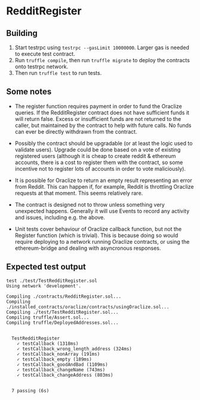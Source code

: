 # RedditRegister

## Building

1. Start testrpc using `testrpc --gasLimit 10000000`. Larger gas is needed to execute test contract.
1. Run `truffle compile`, then run `truffle migrate` to deploy the contracts onto testrpc network.
1. Then run `truffle test` to run tests.

## Some notes

* The register function requires payment in order to fund the Oraclize queries. If the RedditRegister contract does not have sufficient funds it will return false. Excess or insufficient funds are not returned to the caller, but maintained by the contract to help with future calls. No funds can ever be directly withdrawn from the contract.

* Possibly the contract should be upgradable (or at least the logic used to validate users). Upgrade could be done based on a vote of existing registered users (although it is cheap to create reddit & ethereum accounts, there is a cost to register them with the contract, so some incentive not to register lots of accounts in order to vote maliciously).

* It is possible for Oraclize to return an empty result representing an error from Reddit. This can happen if, for example, Reddit is throttling Oraclize requests at that moment. This seems relatively rare.

* The contract is designed not to throw unless something very unexpected happens. Generally it will use Events to record any activity and issues, including e.g. the above.

* Unit tests cover behaviour of Oraclize callback function, but not the Register function (which is trivial). This is because doing so would require deploying to a network running Oraclize contracts, or using the ethereum-bridge and dealing with asyncronous responses.

## Expected test output

```shell
test ./test/TestRedditRegister.sol
Using network 'development'.

Compiling ./contracts/RedditRegister.sol...
Compiling ./installed_contracts/oraclize/contracts/usingOraclize.sol...
Compiling ./test/TestRedditRegister.sol...
Compiling truffle/Assert.sol...
Compiling truffle/DeployedAddresses.sol...


  TestRedditRegister
    ✓ testCallback (1318ms)
    ✓ testCallback_wrong_length_address (324ms)
    ✓ testCallback_nonArray (191ms)
    ✓ testCallback_empty (189ms)
    ✓ testCallback_goodAndBad (1109ms)
    ✓ testCallback_changeName (743ms)
    ✓ testCallback_changeAddress (803ms)


  7 passing (6s)
```
